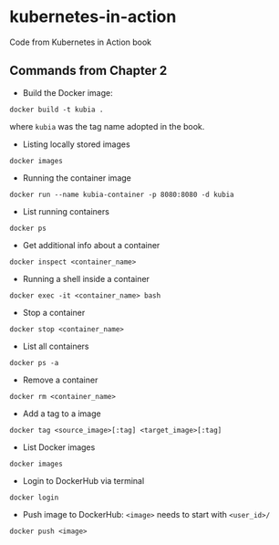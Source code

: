 # kubernetes-in-action

Code from Kubernetes in Action book

## Commands from Chapter 2

* Build the Docker image:

```
docker build -t kubia .
```

where `kubia` was the tag name adopted in the book.

* Listing locally stored images

```
docker images
```

* Running the container image

```
docker run --name kubia-container -p 8080:8080 -d kubia
```

* List running containers

```
docker ps
```

* Get additional info about a container

```
docker inspect <container_name>
```

* Running a shell inside a container

```
docker exec -it <container_name> bash
```

* Stop a container

```
docker stop <container_name>
```

* List all containers

```
docker ps -a
```

* Remove a container

```
docker rm <container_name>
```

* Add a tag to a image

```
docker tag <source_image>[:tag] <target_image>[:tag]
```

* List Docker images

```
docker images
```

* Login to DockerHub via terminal

```
docker login
```

* Push image to DockerHub: `<image>` needs to start with `<user_id>/`

```
docker push <image>
```

